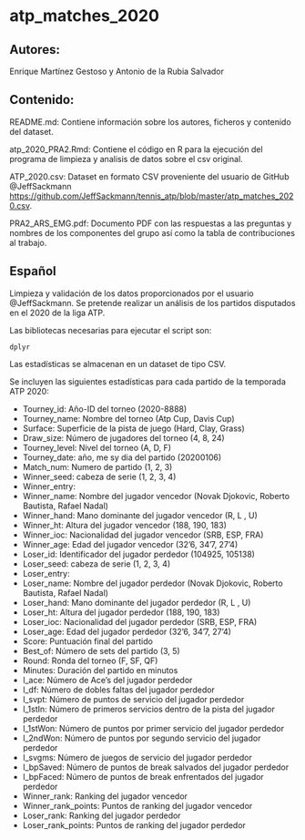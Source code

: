 # atp_matches_2020

## Autores:
Enrique Martínez Gestoso y Antonio de la Rubia Salvador

## Contenido:
README.md: Contiene información sobre los autores, ficheros y contenido del dataset.

atp_2020_PRA2.Rmd: Contiene el código en R para la ejecución del programa de limpieza y analisis de datos sobre el csv original.

ATP_2020.csv: Dataset en formato CSV proveniente del usuario de GitHub @JeffSackmann https://github.com/JeffSackmann/tennis_atp/blob/master/atp_matches_2020.csv.

PRA2_ARS_EMG.pdf: Documento PDF con las respuestas a las preguntas y nombres de los componentes del grupo así como la tabla de contribuciones al trabajo.

## Español 
Limpieza y validación de los datos proporcionados por el usuario @JeffSackmann. Se pretende realizar un análisis de los partidos disputados en el 2020 de la liga ATP.

Las bibliotecas necesarias para ejecutar el script son:

```
dplyr
```

Las estadísticas se almacenan en un dataset de tipo CSV.

Se incluyen las siguientes estadísticas para cada partido de la temporada ATP 2020:

- Tourney_id: Año-ID del torneo (2020-8888)
- Tourney_name: Nombre del torneo (Atp Cup, Davis Cup)
- Surface: Superficie de la pista de juego (Hard, Clay, Grass)
- Draw_size: Número de jugadores del torneo (4, 8, 24)
- Tourney_level: Nivel del torneo (A, D, F)
- Tourney_date: año, me sy dia del partido (20200106)
- Match_num: Numero de partido (1, 2, 3)
- Winner_seed: cabeza de serie (1, 2, 3, 4)
- Winner_entry: 
- Winner_name: Nombre del jugador vencedor (Novak Djokovic, Roberto Bautista, Rafael Nadal)
- Winner_hand: Mano dominante del jugador vencedor (R, L , U)
- Winner_ht: Altura del jugador vencedor (188, 190, 183)
- Winner_ioc: Nacionalidad del jugador vencedor (SRB, ESP, FRA)
- Winner_age: Edad del jugador vencedor (32’6, 34’7, 27’4)
- Loser_id: Identificador del jugador perdedor (104925, 105138)
- Loser_seed: cabeza de serie (1, 2, 3, 4)
- Loser_entry: 
- Loser_name: Nombre del jugador perdedor (Novak Djokovic, Roberto Bautista, Rafael Nadal)
- Loser_hand: Mano dominante del jugador perdedor (R, L , U)
- Loser_ht: Altura del jugador perdedor (188, 190, 183)
- Loser_ioc: Nacionalidad del jugador perdedor (SRB, ESP, FRA)
- Loser_age: Edad del jugador perdedor (32’6, 34’7, 27’4)
- Score: Puntuación final del partido
- Best_of: Número de sets del partido (3, 5)
- Round: Ronda del torneo (F, SF, QF)
- Minutes: Duración del partido en minutos
- l_ace: Número de Ace’s del jugador perdedor
- l_df: Número de dobles faltas del jugador perdedor
- l_svpt: Número de puntos de servicio del jugador perdedor
- l_1stIn: Número de primeros servicios dentro de la pista del jugador perdedor
- l_1stWon: Número de puntos por primer servicio del jugador perdedor
- l_2ndWon: Número de puntos por segundo servicio del jugador perdedor
- l_svgms: Número de juegos de servicio del jugador perdedor
- l_bpSaved: Número de puntos de break salvados del jugador perdedor
- l_bpFaced: Número de puntos de break enfrentados del jugador perdedor
- Winner_rank: Ranking del jugador vencedor
- Winner_rank_points: Puntos de ranking del jugador vencedor
- Loser_rank: Ranking del jugador perdedor
- Loser_rank_points: Puntos de ranking del jugador perdedor
